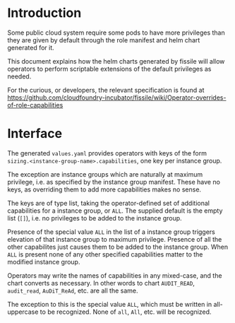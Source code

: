 # Introduction

Some public cloud system require some pods to have more privileges
than they are given by default through the role manifest and helm
chart generated for it.

This document explains how the helm charts generated by fissile will
allow operators to perform scriptable extensions of the default
privileges as needed.

For the curious, or developers, the relevant specification is found at
https://github.com/cloudfoundry-incubator/fissile/wiki/Operator-overrides-of-role-capabilities

# Interface

The generated `values.yaml` provides operators with keys of the form
`sizing.<instance-group-name>.capabilities`, one key per instance group.

The exception are instance groups which are naturally at maximum privilege,
i.e. as specified by the instance group manifest. These have no keys, as
overriding them to add more capabilities makes no sense.

The keys are of type list, taking the operator-defined set of additional
capabilities for a instance group, or `ALL`. The supplied default is the empty
list (`[]`), i.e. no privileges to be added to the instance group.

Presence of the special value `ALL` in the list of a instance group triggers
elevation of that instance group to maximum privilege. Presence of all the
other capabilites just causes them to be added to the instance group. When
`ALL` is present none of any other specified capabilities matter to the
modified instance group.

Operators may write the names of capabilities in any mixed-case, and the chart
converts as necessary. In other words to chart `AUDIT_READ`, `audit_read`,
`AuDiT_ReAd`, etc. are all the same.

The exception to this is the special value `ALL`, which must be written in
all-uppercase to be recognized. None of `all`, `All`, etc. will be recognized.
